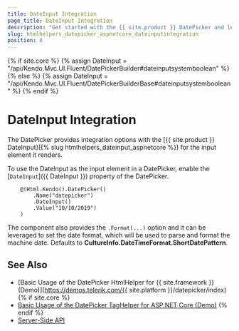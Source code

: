 ```yaml
---
title: DateInput Integration
page_title: DateInput Integration
description: "Get started with the {{ site.product }} DatePicker and learn how to integrate it with the {{ site.product }} DateInput."
slug: htmlhelpers_datepicker_aspnetcore_dateinputintegration
position: 8
---
```

{% if site.core %}
    {% assign DateInput = "/api/Kendo.Mvc.UI.Fluent/DatePickerBuilder#dateinputsystemboolean" %}
{% else %}
    {% assign DateInput = "/api/Kendo.Mvc.UI.Fluent/DatePickerBuilderBase#dateinputsystemboolean" %}
{% endif %}

# DateInput Integration

The DatePicker provides integration options with the [{{ site.product }} DateInput]({% slug htmlhelpers_dateinput_aspnetcore %}) for the input element it renders.

To use the DateInput as the input element in a DatePicker, enable the [`DateInput`]({{ DateInput }}) property of the DatePicker.

```HtmlHelper
    @(Html.Kendo().DatePicker()
        .Name("datepicker")
        .DateInput()
        .Value("10/10/2019")
    )
```
The component also provides the `.Format(...)` option and it can be leveraged to set the date format, which will be used to parse and format the machine date. Defaults to **CultureInfo.DateTimeFormat.ShortDatePattern**.


## See Also

* [Basic Usage of the DatePicker HtmlHelper for {{ site.framework }} (Demo)](https://demos.telerik.com/{{ site.platform }}/datepicker/index)
{% if site.core %}
* [Basic Usage of the DatePicker TagHelper for ASP.NET Core (Demo)](https://demos.telerik.com/aspnet-core/datepicker/tag-helper)
{% endif %}
* [Server-Side API](/api/datepicker)
